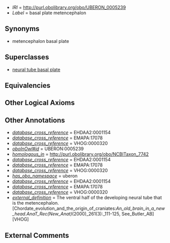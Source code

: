  * *IRI* = http://purl.obolibrary.org/obo/UBERON_0005239
 * *Label* = basal plate metencephalon

## Synonyms

 * metencephalon basal plate

## Superclasses

 * [neural tube basal plate](../../UBERON/64/UBERON_0004064.md)

## Equivalencies


## Other Logical Axioms


## Other Annotations

 * *[database_cross_reference](../../ef/oboInOwl#hasDbXref.md)* = EHDAA2:0001154
 * *[database_cross_reference](../../ef/oboInOwl#hasDbXref.md)* = EMAPA:17078
 * *[database_cross_reference](../../ef/oboInOwl#hasDbXref.md)* = VHOG:0000320
 * *[oboInOwl#id](../../id/oboInOwl#id.md)* = UBERON:0005239
 * *[homologous_in](../../core#homologous/in/core#homologous_in.md)* = http://purl.obolibrary.org/obo/NCBITaxon_7742
 * *[database_cross_reference](../../ef/oboInOwl#hasDbXref.md)* = EHDAA2:0001154
 * *[database_cross_reference](../../ef/oboInOwl#hasDbXref.md)* = EMAPA:17078
 * *[database_cross_reference](../../ef/oboInOwl#hasDbXref.md)* = VHOG:0000320
 * *[has_obo_namespace](../../ce/oboInOwl#hasOBONamespace.md)* = uberon
 * *[database_cross_reference](../../ef/oboInOwl#hasDbXref.md)* = EHDAA2:0001154
 * *[database_cross_reference](../../ef/oboInOwl#hasDbXref.md)* = EMAPA:17078
 * *[database_cross_reference](../../ef/oboInOwl#hasDbXref.md)* = VHOG:0000320
 * *[external_definition](../../UBPROP/01/UBPROP_0000001.md)* = The ventral half of the developing neural tube that is the metencephalon. [Chordate_evolution_and_the_origin_of_craniates:_An_old_brain_in_a_new_head._AnaT_Rec_(New_Anat)_(2000)_261(3):_111-125, See_Butler_AB][VHOG]

## External Comments

